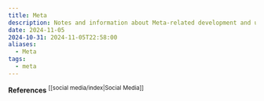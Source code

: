 ```yaml
---
title: Meta
description: Notes and information about Meta-related development and usage
date: 2024-11-05
2024-10-31: 2024-11-05T22:58:00
aliases:
  - Meta
tags:
  - meta
---
```

**References**
<sup>[[social media/index|Social Media]]</sup>
